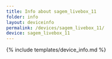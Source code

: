 ```yaml
---
title: Info about sagem_livebox_11
folder: info
layout: deviceinfo
permalink: /devices/sagem_livebox_11/
device: sagem_livebox_11
---
```

{% include templates/device_info.md %}
